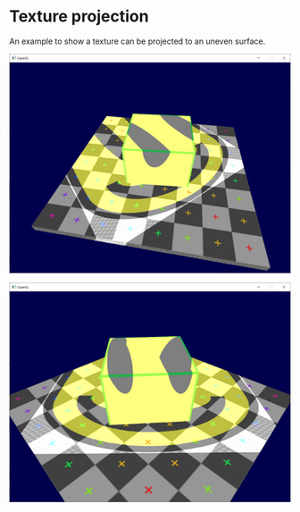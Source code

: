 # Texture projection

An example to show a texture can be projected to an uneven surface.

![1](1.png?raw=true "1")

![2](2.png?raw=true "2")
